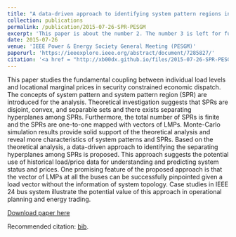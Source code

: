 ```yaml
---
title: "A data-driven approach to identifying system pattern regions in market operations"
collection: publications
permalink: /publication/2015-07-26-SPR-PESGM
excerpt: 'This paper is about the number 2. The number 3 is left for future work.'
date: 2015-07-26
venue: 'IEEE Power & Energy Society General Meeting (PESGM)'
paperurl: 'https://ieeexplore.ieee.org/abstract/document/7285827/'
citation: '<a href = "http://xb00dx.github.io/files/2015-07-26-SPR-PESGM.bib">[bib file ]</a> <b>Geng, Xinbo</b>, and Le Xie. "A data-driven approach to identifying system pattern regions in market operations." In Power & Energy Society General Meeting, 2015 IEEE, pp. 1-5. IEEE, 2015.'
---
```


This paper studies the fundamental coupling between individual load levels and locational marginal prices in security constrained economic dispatch. The concepts of system pattern and system pattern region (SPR) are introduced for the analysis. Theoretical investigation suggests that SPRs are disjoint, convex, and separable sets and there exists separating hyperplanes among SPRs. Furthermore, the total number of SPRs is finite and the SPRs are one-to-one mapped with vectors of LMPs. Monte-Carlo simulation results provide solid support of the theoretical analysis and reveal more characteristics of system patterns and SPRs. Based on the theoretical analysis, a data-driven approach to identifying the separating hyperplanes among SPRs is proposed. This approach suggests the potential use of historical load/price data for understanding and predicting system status and prices. One promising feature of the proposed approach is that the vector of LMPs at all the buses can be successfully pinpointed given a load vector without the information of system topology. Case studies in IEEE 24 bus system illustrate the potential value of this approach in operational planning and energy trading.

[Download paper here](http://xb00dx.github.io/files/paper2.pdf)

Recommended citation: [bib](http://xb00dx.github.io/files/2015-07-26-SPR-PESGM.bib).
